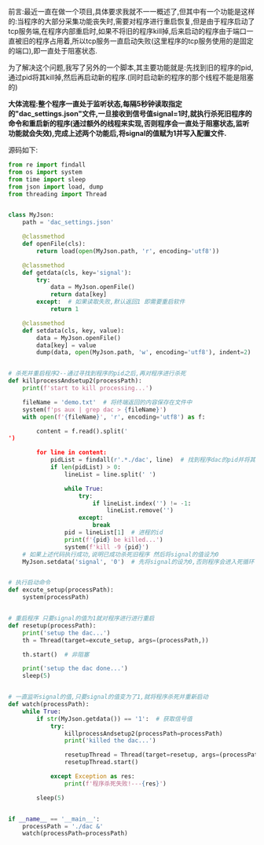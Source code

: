 
<BlogInfo id="1060" title="linux下程序重启脚本" author="白日梦想猿" pv=0 read_times=0 pre_cost_time="103" category="杂谈" tag_list="['可控自启', '              Linux', '              脚本']" create_time="2021.09.04 20:24:53.472234" update_time="2021.09.04 20:24:53" />

前言:最近一直在做一个项目,具体要求我就不一一概述了,但其中有一个功能是这样的:当程序的大部分采集功能丧失时,需要对程序进行重启恢复,但是由于程序启动了tcp服务端,在程序内部重启时,如果不将旧的程序kill掉,后来启动的程序由于端口一直被旧的程序占用着,所以tcp服务一直启动失败(这里程序的tcp服务使用的是固定的端口),即一直处于阻塞状态.

为了解决这个问题,我写了另外的一个脚本,其主要功能就是:先找到旧的程序的pid,通过pid将其kill掉,然后再启动新的程序.(同时启动新的程序的那个线程不能是阻塞的)

**大体流程:整个程序一直处于监听状态,每隔5秒钟读取指定的"dac_settings.json"文件,一旦接收到信号值signal=1时,就执行杀死旧程序的命令和重启新的程序(通过额外的线程来实现,否则程序会一直处于阻塞状态,监听功能就会失效),完成上述两个功能后,将signal的值赋为1并写入配置文件.**


源码如下:

```python
from re import findall
from os import system
from time import sleep
from json import load, dump
from threading import Thread


class MyJson:
    path = 'dac_settings.json'

    @classmethod
    def openFile(cls):
        return load(open(MyJson.path, 'r', encoding='utf8'))

    @classmethod
    def getdata(cls, key='signal'):
        try:
            data = MyJson.openFile()
            return data[key]
        except:  # 如果读取失败,默认返回1 即需要重启软件
            return 1

    @classmethod
    def setdata(cls, key, value):
        data = MyJson.openFile()
        data[key] = value
        dump(data, open(MyJson.path, 'w', encoding='utf8'), indent=2)


# 杀死并重启程序2--通过寻找到程序的pid之后,再对程序进行杀死
def killprocessAndsetup2(processPath):
    print(f'start to kill processing...')

    fileName = 'demo.txt'  # 将终端返回的内容保存在文件中
    system(f'ps aux | grep dac > {fileName}')
    with open(f'{fileName}', 'r', encoding='utf8') as f:

        content = f.read().split('
')

        for line in content:
            pidList = findall(r'.*./dac', line)  # 找到程序dac的pid并将其kill掉
            if len(pidList) > 0:
                lineList = line.split(' ')

                while True:
                    try:
                        if lineList.index('') != -1:
                            lineList.remove('')
                    except:
                        break
                pid = lineList[1]  # 进程的id
                print(f'{pid} be killed...')
                system(f'kill -9 {pid}')
    # 如果上述代码执行成功,说明已成功杀死旧程序 然后将signal的值设为0
    MyJson.setdata('signal', '0')  # 先将signal的设为0,否则程序会进入死循环


# 执行启动命令
def excute_setup(processPath):
    system(processPath)


# 重启程序 只要signal的值为1就对程序进行进行重启
def resetup(processPath):
    print('setup the dac...')
    th = Thread(target=excute_setup, args=(processPath,))

    th.start()  # 非阻塞

    print('setup the dac done...')
    sleep(5)


# 一直监听signal的值,只要signal的值变为了1,就将程序杀死并重新启动
def watch(processPath):
    while True:
        if str(MyJson.getdata()) == '1':  # 获取信号值
            try:
                killprocessAndsetup2(processPath=processPath)
                print('killed the dac...')

                resetupThread = Thread(target=resetup, args=(processPath,))
                resetupThread.start()

            except Exception as res:
                print(f'程序杀死失败!---{res}')

        sleep(5)


if __name__ == '__main__':
    processPath = './dac &'
    watch(processPath=processPath)
```


  

  

  

  


